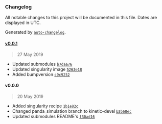 ### Changelog

All notable changes to this project will be documented in this file. Dates are displayed in UTC.

Generated by [`auto-changelog`](https://github.com/CookPete/auto-changelog).

#### [v0.0.1](https://github.com/rickstaa/panda_autograsp_ws/compare/v0.0.0...v0.0.1)

> 27 May 2019

- Updated submodules [`b7daa76`](https://github.com/rickstaa/panda_autograsp_ws/commit/b7daa76b6e5f354ed2f805d09f241f3f9cc761bc)
- Updated singularity image [`5263e18`](https://github.com/rickstaa/panda_autograsp_ws/commit/5263e1897480228aa60897cf5de7fc374498d829)
- Added bumpversion [`c9c9252`](https://github.com/rickstaa/panda_autograsp_ws/commit/c9c9252719b261711b9829f835aea6a6a5428e2a)

#### v0.0.0

> 20 May 2019

- Added singularity recipe [`1b1e82c`](https://github.com/rickstaa/panda_autograsp_ws/commit/1b1e82c42cf66d9d4ce80ba5fec0313b77dae0ac)
- Changed panda_simulation branch to kinetic-devel [`b2b68ec`](https://github.com/rickstaa/panda_autograsp_ws/commit/b2b68ec6e69529ed3780c2749728e4cb4d4351ff)
- Updated submodules README's [`f30ad16`](https://github.com/rickstaa/panda_autograsp_ws/commit/f30ad165952382c3476fc7c55b99a2fd60c41276)
